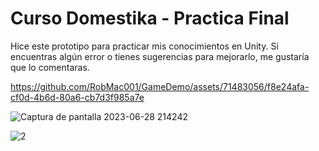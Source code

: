 # Curso Domestika - Practica Final

Hice este prototipo para practicar mis conocimientos en Unity. Si encuentras algún error o tienes sugerencias para mejorarlo, me gustaría que lo comentaras.

https://github.com/RobMac001/GameDemo/assets/71483056/f8e24afa-cf0d-4b6d-80a6-cb7d3f985a7e

![Captura de pantalla 2023-06-28 214242](https://github.com/RobMac001/GameDemo/assets/71483056/dcd5c2ef-dafd-4c34-9e1e-ac0ed2e12fa7)

![2](https://github.com/RobMac001/GameDemo/assets/71483056/45d6e3e9-5c7c-4a8a-b77e-f5616e6ba18b)



